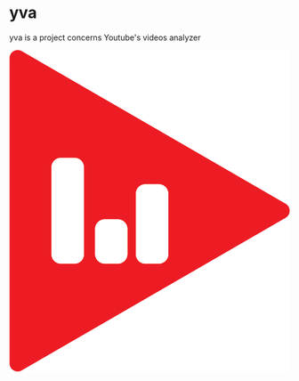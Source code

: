 # yva
yva is a project concerns Youtube's videos analyzer


![Logo|250x250,20%](https://github.com/17Pixelz/yva/blob/master/YA.png)<!-- .element height="50%" width="50%" -->
